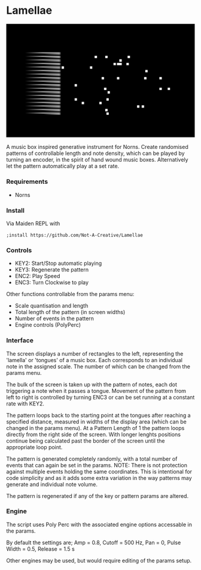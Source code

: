 # Lamellae
![A screenshot of the script in norns](./assets/lamellae_cover.png)

A music box inspired generative instrument for Norns.
Create randomised patterns of controllable length and note density, which can be played by turning an encoder, in the spirit of hand wound music boxes. Alternatively let the pattern automatically play at a set rate.

### Requirements
- Norns

### Install

Via Maiden REPL with
```
;install https://github.com/Not-A-Creative/Lamellae
```

### Controls

- KEY2: Start/Stop automatic playing
- KEY3: Regenerate the pattern
- ENC2: Play Speed
- ENC3: Turn Clockwise to play

Other functions controllable from the params menu:

- Scale quantisation and length
- Total length of the pattern (in screen widths)
- Number of events in the pattern
- Engine controls (PolyPerc)

### Interface

The screen displays a number of rectangles to the left, representing the 'lamella' or 'tongues' of a music box. Each corresponds to an individual note in the assigned scale. The number of which can be changed from the params menu.

The bulk of the screen is taken up with the pattern of notes, each dot triggering a note when it passes a tongue. Movement of the pattern from left to right is controlled by turning ENC3 or can be set running at a constant rate with KEY2.

The pattern loops back to the starting point at the tongues after reaching a specified distance, measured in widths of the display area (which can be changed in the params menu). At a Pattern Length of 1 the pattern loops directly from the right side of the screen. With longer lenghts positions continue being calculated past the border of the screen until the appropriate loop point.

The pattern is generated completely randomly, with a total number of events that can again be set in the params. NOTE: There is not protection against multiple events holding the same coordinates. This is intentional for code simplicity and as it adds some extra variation in the way patterns may generate and individual note volume.

The pattern is regenerated if any of the key or pattern params are altered.

### Engine

The script uses Poly Perc with the associated engine options accessable in the params.

By default the settings are; Amp = 0.8, Cutoff = 500 Hz, Pan = 0, Pulse Width = 0.5, Release = 1.5 s

Other engines may be used, but would require editing of the params setup.
